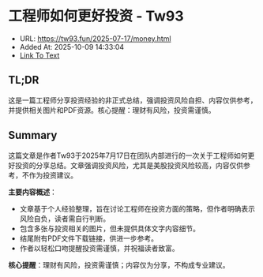 # 工程师如何更好投资 - Tw93
- URL: https://tw93.fun/2025-07-17/money.html
- Added At: 2025-10-09 14:33:04
- [Link To Text](2025-10-09-工程师如何更好投资---tw93_raw.md)

## TL;DR
这是一篇工程师分享投资经验的非正式总结，强调投资风险自担、内容仅供参考，并提供相关图片和PDF资源。核心提醒：理财有风险，投资需谨慎。

## Summary
这篇文章是作者Tw93于2025年7月17日在团队内部进行的一次关于工程师如何更好投资的分享总结。文章强调投资风险，尤其是美股投资风险较高，内容仅供参考，不作为投资建议。

**主要内容概述**：
- 文章基于个人经验整理，旨在讨论工程师在投资方面的策略，但作者明确表示风险自负，读者需自行判断。
- 包含多张与投资相关的图片，但未提供具体文字内容细节。
- 结尾附有PDF文件下载链接，供进一步参考。
- 作者以轻松口吻提醒投资需谨慎，并祝福读者致富。

**核心提醒**：理财有风险，投资需谨慎；内容仅为分享，不构成专业建议。

